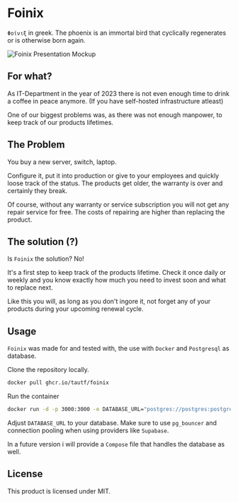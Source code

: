 # Foinix

`Φοίνιξ` in greek. The phoenix is an immortal bird that cyclically regenerates or is otherwise born again.

![Foinix Presentation Mockup](https://github.com/tautf/foinix/assets/18403881/a0fef6ff-3cf7-427e-99b9-88f5eac7d275)

## For what?

As IT-Department in the year of 2023 there is not even enough time to drink a coffee in peace anymore. (If you have self-hosted infrastructure atleast)

One of our biggest problems was, as there was not enough manpower, to keep track of our products lifetimes.

## The Problem

You buy a new server, switch, laptop.

Configure it, put it into production or give to your employees and quickly loose track of the status. The products get older, the warranty is over and certainly they break.

Of course, without any warranty or service subscription you will not get any repair service for free. The costs of repairing are higher than replacing the product.

## The solution (?)

Is `Foinix` the solution? No!

It's a first step to keep track of the products lifetime. Check it once daily or weekly and you know exactly how much you need to invest soon and what to replace next.

Like this you will, as long as you don't ingore it, not forget any of your products during your upcoming renewal cycle.

## Usage

`Foinix` was made for and tested with, the use with `Docker` and `Postgresql` as database.

Clone the repository locally.

```bash
docker pull ghcr.io/tautf/foinix
```

Run the container
```bash
docker run -d -p 3000:3000 -e DATABASE_URL="postgres://postgres:postgres@host.docker.internal:5432/postgres" --name=foinix foinix
```

Adjust `DATABASE_URL` to your database. Make sure to use `pg_bouncer` and connection pooling when using providers like `Supabase`.

In a future version i will provide a `Compose` file that handles the database as well.

## License

This product is licensed under MIT.
